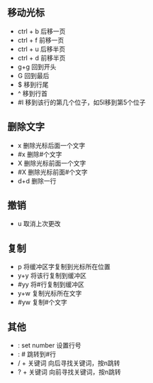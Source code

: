 ## 移动光标
* ctrl + b 后移一页
* ctrl + f 前移一页
* ctrl + u 后移半页
* ctrl + d 前移半页
* g+g 回到开头
* G 回到最后
* $ 移到行尾
* ^ 移到行首
* #l 移到该行的第几个位子，如5l移到第5个位子

## 删除文字
* x 删除光标后面一个文字
* #x 删除#个文字
* X 删除光标前面一个文字
* #X 删除光标前面#个文字
* d+d 删除一行

## 撤销
* u 取消上次更改

## 复制
* p 将缓冲区字复制到光标所在位置
* y+y 将该行复制到缓冲区
* #yy 将#行复制到缓冲区
* y+w 复制光标所在文字
* #yw 复制#个文字

## 其他
* : set number 设置行号
* : # 跳转到#行
* / + 关键词 向后寻找关键词，按n跳转
* ? + 关键词 向前寻找关键词，按n跳转

